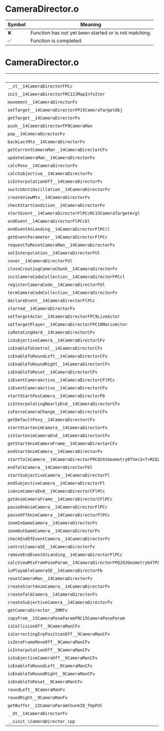 # CameraDirector.o
| Symbol | Meaning 
| ------------- | ------------- 
| :x: | Function has not yet been started or is not matching. 
| :white_check_mark: | Function is completed. 


# CameraDirector.o
| Symbol | Decompiled? |
| ------------- | ------------- |
| `__ct__14CameraDirectorFPCc` | :white_check_mark: |
| `init__14CameraDirectorFRC12JMapInfoIter` | :white_check_mark: |
| `movement__14CameraDirectorFv` | :white_check_mark: |
| `setTarget__14CameraDirectorFP15CameraTargetObj` | :white_check_mark: |
| `getTarget__14CameraDirectorFv` | :white_check_mark: |
| `push__14CameraDirectorFP9CameraMan` | :white_check_mark: |
| `pop__14CameraDirectorFv` | :white_check_mark: |
| `backLastMtx__14CameraDirectorFv` | :white_check_mark: |
| `getCurrentCameraMan__14CameraDirectorCFv` | :white_check_mark: |
| `updateCameraMan__14CameraDirectorFv` | :x: |
| `calcPose__14CameraDirectorFv` | :white_check_mark: |
| `calcSubjective__14CameraDirectorFv` | :x: |
| `isInterpolationOff__14CameraDirectorFv` | :white_check_mark: |
| `switchAntiOscillation__14CameraDirectorFv` | :white_check_mark: |
| `createViewMtx__14CameraDirectorFv` | :white_check_mark: |
| `checkStartCondition__14CameraDirectorFv` | :white_check_mark: |
| `startEvent__14CameraDirectorFlPCcRC15CameraTargetArgl` | :white_check_mark: |
| `endEvent__14CameraDirectorFlPCcbl` | :white_check_mark: |
| `endEventAtLanding__14CameraDirectorFlPCcl` | :x: |
| `getEventParameter__14CameraDirectorFlPCc` | :white_check_mark: |
| `requestToResetCameraMan__14CameraDirectorFv` | :white_check_mark: |
| `setInterpolation__14CameraDirectorFUl` | :white_check_mark: |
| `cover__14CameraDirectorFUl` | :white_check_mark: |
| `closeCreatingCameraChunk__14CameraDirectorFv` | :white_check_mark: |
| `initCameraCodeCollection__14CameraDirectorFPCcl` | :white_check_mark: |
| `registerCameraCode__14CameraDirectorFUl` | :white_check_mark: |
| `termCameraCodeCollection__14CameraDirectorFv` | :white_check_mark: |
| `declareEvent__14CameraDirectorFlPCc` | :white_check_mark: |
| `started__14CameraDirectorFv` | :white_check_mark: |
| `setTargetActor__14CameraDirectorFPC9LiveActor` | :white_check_mark: |
| `setTargetPlayer__14CameraDirectorFPC10MarioActor` | :white_check_mark: |
| `isRotatingHard__14CameraDirectorCFv` | :white_check_mark: |
| `isSubjectiveCamera__14CameraDirectorCFv` | :white_check_mark: |
| `isEnableToControl__14CameraDirectorCFv` | :white_check_mark: |
| `isEnableToRoundLeft__14CameraDirectorCFv` | :white_check_mark: |
| `isEnableToRoundRight__14CameraDirectorCFv` | :white_check_mark: |
| `isEnableToReset__14CameraDirectorCFv` | :white_check_mark: |
| `isEventCameraActive__14CameraDirectorCFlPCc` | :white_check_mark: |
| `isEventCameraActive__14CameraDirectorCFv` | :white_check_mark: |
| `startStartPosCamera__14CameraDirectorFb` | :white_check_mark: |
| `isInterpolatingNearlyEnd__14CameraDirectorCFv` | :white_check_mark: |
| `isForceCameraChange__14CameraDirectorCFv` | :white_check_mark: |
| `getDefaultFovy__14CameraDirectorCFv` | :white_check_mark: |
| `startStartAnimCamera__14CameraDirectorFv` | :white_check_mark: |
| `isStartAnimCameraEnd__14CameraDirectorCFv` | :white_check_mark: |
| `getStartAnimCameraFrame__14CameraDirectorCFv` | :white_check_mark: |
| `endStartAnimCamera__14CameraDirectorFv` | :white_check_mark: |
| `startTalkCamera__14CameraDirectorFRCQ29JGeometry8TVec3<f>RCQ29JGeometry8TVec3<f>ffl` | :x: |
| `endTalkCamera__14CameraDirectorFbl` | :white_check_mark: |
| `startSubjectiveCamera__14CameraDirectorFl` | :white_check_mark: |
| `endSubjectiveCamera__14CameraDirectorFl` | :white_check_mark: |
| `isAnimCameraEnd__14CameraDirectorCFlPCc` | :white_check_mark: |
| `getAnimCameraFrame__14CameraDirectorCFlPCc` | :white_check_mark: |
| `pauseOnAnimCamera__14CameraDirectorFlPCc` | :white_check_mark: |
| `pauseOffAnimCamera__14CameraDirectorFlPCc` | :white_check_mark: |
| `zoomInGameCamera__14CameraDirectorFv` | :white_check_mark: |
| `zoomOutGameCamera__14CameraDirectorFv` | :white_check_mark: |
| `checkEndOfEventCamera__14CameraDirectorFv` | :x: |
| `controlCameraSE__14CameraDirectorFv` | :x: |
| `removeEndEventAtLanding__14CameraDirectorFlPCc` | :x: |
| `calcViewMtxFromPoseParam__14CameraDirectorFPQ29JGeometry64TPosition3<Q29JGeometry38TMatrix34<Q29JGeometry13SMatrix34C<f>>>PC15CameraPoseParam` | :x: |
| `isPlayableCameraSE__14CameraDirectorFb` | :white_check_mark: |
| `resetCameraMan__14CameraDirectorFv` | :white_check_mark: |
| `createStartAnimCamera__14CameraDirectorFv` | :white_check_mark: |
| `createTalkCamera__14CameraDirectorFv` | :white_check_mark: |
| `createSubjectiveCamera__14CameraDirectorFv` | :white_check_mark: |
| `getCameraDirector__2MRFv` | :x: |
| `copyFrom__15CameraPoseParamFRC15CameraPoseParam` | :white_check_mark: |
| `isCollisionOff__9CameraManCFv` | :white_check_mark: |
| `isCorrectingErpPositionOff__9CameraManCFv` | :white_check_mark: |
| `isZeroFrameMoveOff__9CameraManCFv` | :white_check_mark: |
| `isInterpolationOff__9CameraManCFv` | :white_check_mark: |
| `isSubjectiveCameraOff__9CameraManCFv` | :white_check_mark: |
| `isEnableToRoundLeft__9CameraManCFv` | :white_check_mark: |
| `isEnableToRoundRight__9CameraManCFv` | :white_check_mark: |
| `isEnableToReset__9CameraManCFv` | :white_check_mark: |
| `roundLeft__9CameraManFv` | :white_check_mark: |
| `roundRight__9CameraManFv` | :white_check_mark: |
| `getBuffer__22CameraParamChunkID_TmpFUl` | :white_check_mark: |
| `__dt__14CameraDirectorFv` | :white_check_mark: |
| `__sinit_\CameraDirector_cpp` | :x: |
